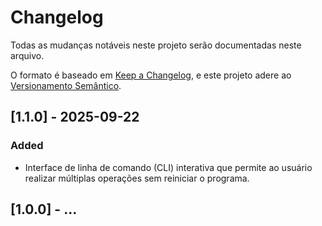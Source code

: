 # Changelog

Todas as mudanças notáveis neste projeto serão documentadas neste arquivo.

O formato é baseado em [Keep a Changelog](https://keepachangelog.com/en/1.0.0/),
e este projeto adere ao [Versionamento Semântico](https://semver.org/spec/v2.0.0.html).

## [1.1.0] - 2025-09-22

### Added
- Interface de linha de comando (CLI) interativa que permite ao usuário realizar múltiplas operações sem reiniciar o programa.

## [1.0.0] - ...